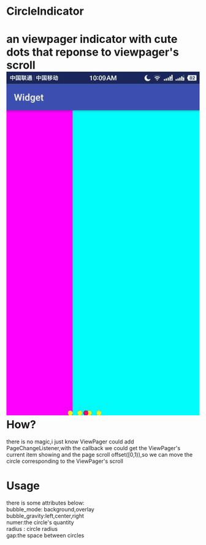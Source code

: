 # CircleIndicator<br>
an viewpager indicator with cute dots that reponse to viewpager's scroll<br>
![image](https://github.com/HirayClay/CircleIndicator/raw/master/app/static/shot.gif "poor picture quality")<br>
How?
===
there is no magic,i just know ViewPager could add PageChangeListener,with the callback we could get the ViewPager's current item showing and the page scroll offset([0,1)),so we can move the circle corresponding to the ViewPager's scroll<br>

Usage
===
there is some attributes below:<br>
bubble_mode: background,overlay<br>
bubble_gravity:left,center,right<br>
numer:the circle's quantity<br>
radius : circle radius<br>
gap:the space between circles
